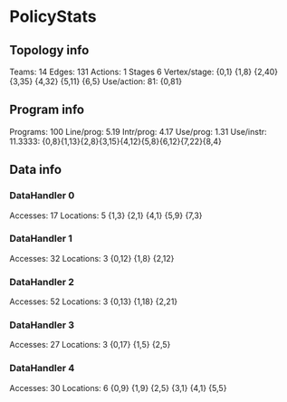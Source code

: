 # PolicyStats
## Topology info
Teams:		14
Edges:		131
Actions:	1
Stages		6
Vertex/stage:	{0,1} {1,8} {2,40} {3,35} {4,32} {5,11} {6,5} 
Use/action:	81: {0,81} 

## Program info
Programs:	100
Line/prog:	5.19
Intr/prog:	4.17
Use/prog:	1.31
Use/instr:	11.3333: {0,8}{1,13}{2,8}{3,15}{4,12}{5,8}{6,12}{7,22}{8,4}

## Data info

### DataHandler 0
Accesses:	17
Locations:	5
{1,3} {2,1} {4,1} {5,9} {7,3} 

### DataHandler 1
Accesses:	32
Locations:	3
{0,12} {1,8} {2,12} 

### DataHandler 2
Accesses:	52
Locations:	3
{0,13} {1,18} {2,21} 

### DataHandler 3
Accesses:	27
Locations:	3
{0,17} {1,5} {2,5} 

### DataHandler 4
Accesses:	30
Locations:	6
{0,9} {1,9} {2,5} {3,1} {4,1} {5,5} 